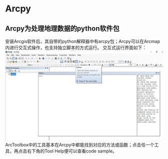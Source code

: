 # Arcpy
## Arcpy为处理地理数据的python软件包
安装Arcgis软件后，其自带的python解释器中有arcpy包；Arcpy可以在Arcmap内进行交互式操作，也支持独立脚本的方式运行。
交互式运行界面如下：
![image](https://github.com/xyuweioll/Arcpy/blob/main/img/%E4%BA%A4%E4%BA%92%E5%BC%8F.jpg)
ArcToolbox中的工具基本在Arcpy中都能找到对应的方法或函数；点击任一个工具，再点击右下角的Tool Help便可以查看code sample。


